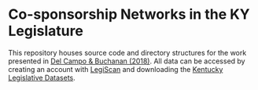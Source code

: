# Co-sponsorship Networks in the KY Legislature
This repository houses source code and directory structures for the work presented in [Del Campo & Buchanan (2018)](https://wbuchanan.github.io/kyLegislature).  All data can be accessed by creating an account with [LegiScan](https://legiscan.com) and downloading the [Kentucky Legislative Datasets](https://legiscan.com/KY/datasets).
